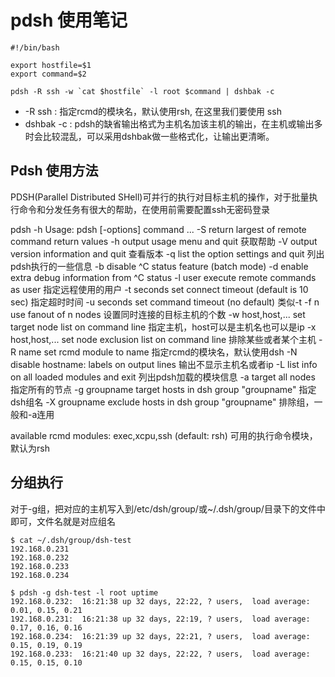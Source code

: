 # pdsh 使用笔记

```
#!/bin/bash

export hostfile=$1
export command=$2

pdsh -R ssh -w `cat $hostfile` -l root $command | dshbak -c
```

* -R ssh    : 指定rcmd的模块名，默认使用rsh, 在这里我们要使用 ssh
* dshbak -c : pdsh的缺省输出格式为主机名加该主机的输出，在主机或输出多时会比较混乱，可以采用dshbak做一些格式化，让输出更清晰。


## Pdsh 使用方法

PDSH(Parallel Distributed SHell)可并行的执行对目标主机的操作，对于批量执行命令和分发任务有很大的帮助，在使用前需要配置ssh无密码登录

pdsh -h
Usage: pdsh [-options] command ...
-S                return largest of remote command return values
-h                output usage menu and quit                获取帮助
-V                output version information and quit       查看版本
-q                list the option settings and quit         列出pdsh执行的一些信息
-b                disable ^C status feature (batch mode)
-d                enable extra debug information from ^C status
-l user           execute remote commands as user           指定远程使用的用户
-t seconds        set connect timeout (default is 10 sec)   指定超时时间
-u seconds        set command timeout (no default)          类似-t
-f n              use fanout of n nodes                     设置同时连接的目标主机的个数
-w host,host,...  set target node list on command line      指定主机，host可以是主机名也可以是ip
-x host,host,...  set node exclusion list on command line   排除某些或者某个主机
-R name           set rcmd module to name                   指定rcmd的模块名，默认使用dsh
-N                disable hostname: labels on output lines  输出不显示主机名或者ip
-L                list info on all loaded modules and exit  列出pdsh加载的模块信息
-a                target all nodes                          指定所有的节点
-g groupname      target hosts in dsh group "groupname"     指定dsh组名
-X groupname      exclude hosts in dsh group "groupname"    排除组，一般和-a连用

available rcmd modules: exec,xcpu,ssh (default: rsh)        可用的执行命令模块，默认为rsh

## 分组执行
 
对于-g组，把对应的主机写入到/etc/dsh/group/或~/.dsh/group/目录下的文件中即可，文件名就是对应组名

```
$ cat ~/.dsh/group/dsh-test
192.168.0.231
192.168.0.232
192.168.0.233
192.168.0.234

$ pdsh -g dsh-test -l root uptime
192.168.0.232:  16:21:38 up 32 days, 22:22, ? users,  load average: 0.01, 0.15, 0.21
192.168.0.231:  16:21:38 up 32 days, 22:19, ? users,  load average: 0.17, 0.16, 0.16
192.168.0.234:  16:21:39 up 32 days, 22:21, ? users,  load average: 0.15, 0.19, 0.19
192.168.0.233:  16:21:40 up 32 days, 22:22, ? users,  load average: 0.15, 0.15, 0.10
```
